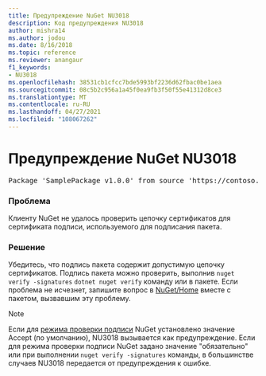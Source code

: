 ```yaml
---
title: Предупреждение NuGet NU3018
description: Код предупреждения NU3018
author: mishra14
ms.author: jodou
ms.date: 8/16/2018
ms.topic: reference
ms.reviewer: anangaur
f1_keywords:
- NU3018
ms.openlocfilehash: 38531cb1cfcc7bde5993bf2236d62fbac0be1aea
ms.sourcegitcommit: 08c5b2c956a1a45f0ea9fb3f50f55e41312d8ce3
ms.translationtype: MT
ms.contentlocale: ru-RU
ms.lasthandoff: 04/27/2021
ms.locfileid: "108067262"
---
```

# <a name="nuget-warning-nu3018"></a>Предупреждение NuGet NU3018

<pre>Package 'SamplePackage v1.0.0' from source 'https://contoso.com/index.json': The primary signature's signing certificate is not trusted by the trust provider.</pre>

### <a name="issue"></a>Проблема

Клиенту NuGet не удалось проверить цепочку сертификатов для сертификата подписи, используемого для подписания пакета.

### <a name="solution"></a>Решение

Убедитесь, что подпись пакета содержит допустимую цепочку сертификатов. Подпись пакета можно проверить, выполнив `nuget verify -signatures` `dotnet nuget verify` команду или в пакете. Если проблема не исчезнет, запишите вопрос в [NuGet/Home](https://github.com/NuGet/Home/issues) вместе с пакетом, вызвавшим эту проблему.

> [!Note]
> Если для [режима проверки подписи](../../consume-packages/installing-signed-packages.md#configure-package-signature-requirements) NuGet установлено значение Accept (по умолчанию), NU3018 вызывается как предупреждение.
> Если для режима проверки подписи NuGet задано значение "обязательно" или при выполнении `nuget verify -signatures` команды, в большинстве случаев NU3018 передается от предупреждения к ошибке.
